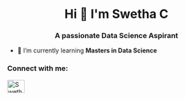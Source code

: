 <h1 align="center">Hi 👋 I'm Swetha C</h1>
<h3 align="center">A passionate Data Science Aspirant</h3>

- 🌱 I’m currently learning **Masters in Data Science**

<h3 align="left">Connect with me:</h3>
<p align="left">
<a href="www.linkedin.com/in/swetha-chandran" target="blank"><img align="center" src="https://raw.githubusercontent.com/rahuldkjain/github-profile-readme-generator/master/src/images/icons/Social/linked-in-alt.svg" alt="Swetha Chandran" height="30" width="40" /></a>
</p>
